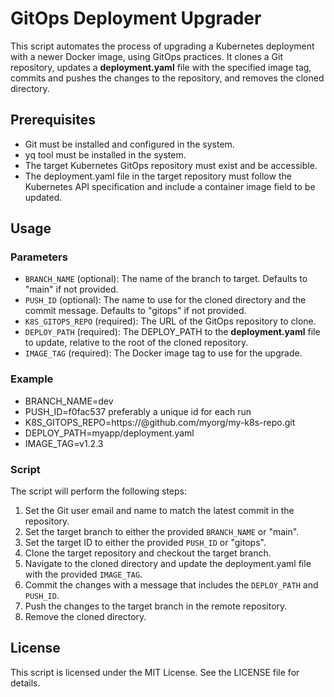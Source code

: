 # GitOps Deployment Upgrader

This script automates the process of upgrading a Kubernetes deployment with a newer Docker image, using GitOps practices. It clones a Git repository, updates a **deployment.yaml** file with the specified image tag, commits and pushes the changes to the repository, and removes the cloned directory.

## Prerequisites

- Git must be installed and configured in the system.
- yq tool must be installed in the system.
- The target Kubernetes GitOps repository must exist and be accessible.
- The deployment.yaml file in the target repository must follow the Kubernetes API specification and include a container image field to be updated.

## Usage

### Parameters

- `BRANCH_NAME` (optional): The name of the branch to target. Defaults to "main" if not provided.
- `PUSH_ID` (optional): The name to use for the cloned directory and the commit message. Defaults to "gitops" if not provided.
- `K8S_GITOPS_REPO` (required): The URL of the GitOps repository to clone.
- `DEPLOY_PATH` (required): The DEPLOY_PATH to the **deployment.yaml** file to update, relative to the root of the cloned repository.
- `IMAGE_TAG` (required): The Docker image tag to use for the upgrade.

### Example

- BRANCH_NAME=dev 
- PUSH_ID=f0fac537 preferably a unique id for each run
- K8S_GITOPS_REPO=https://<token>@github.com/myorg/my-k8s-repo.git
- DEPLOY_PATH=myapp/deployment.yaml 
- IMAGE_TAG=v1.2.3


### Script

The script will perform the following steps:

1. Set the Git user email and name to match the latest commit in the repository.
2. Set the target branch to either the provided `BRANCH_NAME` or "main".
3. Set the target ID to either the provided `PUSH_ID` or "gitops".
4. Clone the target repository and checkout the target branch.
5. Navigate to the cloned directory and update the deployment.yaml file with the provided `IMAGE_TAG`.
6. Commit the changes with a message that includes the `DEPLOY_PATH` and `PUSH_ID`.
7. Push the changes to the target branch in the remote repository.
8. Remove the cloned directory.

## License

This script is licensed under the MIT License. See the LICENSE file for details.